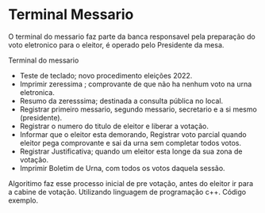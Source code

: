 
# Terminal Messario
O terminal do messario faz parte da banca responsavel pela preparação do voto eletronico para o  eleitor, é operado pelo Presidente da mesa.

Terminal do messario 
- Teste de teclado; novo procedimento eleições 2022.
- Imprimir zeressima ; comprovante de que não ha nenhum voto na urna eletronica.
- Resumo da zeresssima; destinada a consulta pública no local.
- Registrar primeiro messario, segundo messario, secretario e a si mesmo (presidente).
- Registrar o numero do titulo de eleitor e liberar a votação.
- Informar que o eleitor esta demorando, Registrar  voto parcial quando eleitor pega comprovante e sai da  urna sem completar todos votos.
- Registrar Justificativa; quando um eleitor esta longe da sua zona de votação.
- Imprimir Boletim de Urna, com todos os votos daquela sessão.

Algoritimo faz esse processo inicial de pre votação, antes do eleitor ir para a cabine de votação.
Utilizando linguagem de programação c++.
Código exemplo.








